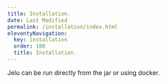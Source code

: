 ```yaml
---
title: Installation.
date: Last Modified 
permalink: /installation/index.html
eleventyNavigation:
  key: installation 
  order: 100
  title: Installation.
---
```

Jelu can be run directly from the jar or using docker.


